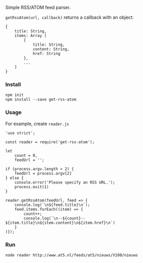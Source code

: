 Simple RSS/ATOM feed parser.

`getRssAtom(url, callback)` returns a callback with an object:

```
{
    title: String,
    items: Array [
        {
            title: String,
            content: String,
            href: String
        },
        ...
    ]
}
```

### Install

```
npm init
npm install --save get-rss-atom
```

### Usage

For example, create `reader.js`

```
'use strict';

const reader = require('get-rss-atom');

let
    count = 0,
    feedUrl = '';

if (process.argv.length > 2) {
    feedUrl = process.argv[2]
} else {
    console.error('Please specify an RSS URL.');
    process.exit(1)
}

reader.getRssAtom(feedUrl, feed => {
    console.log(`\n${feed.title}\n`);
    feed.items.forEach((item) => {
        count++;
        console.log(`\n--${count}-- ${item.title}\n${item.content}\n${item.href}\n`)
    }
)});
```

### Run

```
node reader http://www.at5.nl/feeds/at5/nieuws/V100/nieuws
```
